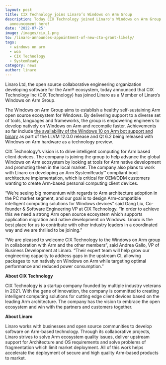 ```yaml
---
layout: post
title: CIX Technology joins Linaro’s Windows on Arm Group
description: Today CIX Technology joined Linaro's Windows on Arm Group. Read the
  announcement here!
date: '2022-07-25' 
image: /images/cix_1.png
to: /linaro-announces-appointment-of-new-cto-grant-likely/
tags:
  - windows on arm
  - woa
  - CIX Technology
  - SystemReady
category: news
author: linaro
---
```

Linaro Ltd, the open source collaborative engineering organization developing software for the Arm® ecosystem, today announced that CIX Technology Inc (CIX Technology) has joined Linaro as a Member of Linaro’s Windows on Arm Group. 

The Windows on Arm Group aims to establish a healthy self-sustaining Arm open source ecosystem for Windows. By delivering support to a diverse set of tools, languages and frameworks, the group is empowering engineers to develop natively on Windows on Arm and recompile faster. Achievements so far include [the availability of the Windows 10 on Arm bot support and binary](https://www.linaro.org/news/linaro-arm-and-qualcomm-collaborate-to-enable-native-llvm-for-windows-10-on-arm/) as part of the LLVM 12.0.0 release and Qt 6.2 being released with Windows on Arm hardware as a technology preview. 

CIX Technology’s vision is to drive intelligent computing for Arm based client devices. The company is joining the group to help advance the global Windows on Arm ecosystem by looking at tools for Arm native development and promoting them in the local market. The company also plans to work with Linaro on developing an Arm SystemReady™ compliant boot architecture implementation, which is critical for OEM/ODM customers wanting to create Arm-based personal computing client devices.

“We’re seeing big momentum with regards to Arm architecture adoption in the PC market segment, and our goal is to design Arm-compatible intelligent computing solutions for Windows devices” said Gang Liu, Co-founder & Software Engineering VP at CIX Technology. “In order to achieve this we need a strong Arm open source ecosystem which supports application migration and native development on Windows. Linaro is the best place for us to contribute with other industry leaders in a coordinated way and we are thrilled to be joining.”

“We are pleased to welcome CIX Technology to the Windows on Arm group in collaboration with Arm and the other members”, said Andrea Gallo, VP of Business Development at Linaro. “Their expert team will help grow our engineering capacity to address gaps in the upstream CI, allowing packages to run natively on Windows on Arm while targeting optimal performance and reduced power consumption.”

**About CIX Technology**

CIX Technology is a startup company founded by multiple industry veterans in 2021. With the gene of innovation, the company is committed to creating intelligent computing solutions for cutting edge client devices based on the leading Arm architecture. The company has the vision to embrace the open ecosystem and win with the partners and customers together. 

**About Linaro**

Linaro works with businesses and open source communities to develop software on Arm-based technology. Through its collaborative projects, Linaro strives to solve Arm ecosystem quality issues, deliver upstream support for Architecture and OS requirements and solve problems of fragmentation which limit market deployment. All of this work helps accelerate the deployment of secure and high quality Arm-based products to market.